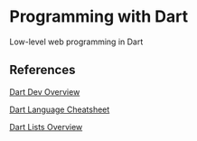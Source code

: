# Programming with Dart

Low-level web programming in Dart

## References

[Dart Dev Overview](https://dart.dev/overview "read docs")

[Dart Language Cheatsheet](https://dart.dev/codelabs/dart-cheatsheet "read more")

[Dart Lists Overview](https://api.dart.dev/stable/1.10.1/dart-core/List/length.html "read more on properties, constructors, operators & methods")

